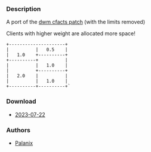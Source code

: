 ### Description
A port of the [dwm cfacts patch](https://dwm.suckless.org/patches/cfacts/) (with the limits removed)

Clients with higher weight are allocated more space!
```
+---------------------+
|          |   0.5    |
|   1.0    +----------+
+----------+          |
|          |   1.0    |
|          +----------+
|   2.0    |          |
|          |   1.0    |
+----------+----------+`
```
### Download
- [2023-07-22](https://github.com/djpohly/dwl/compare/main...PalanixYT:cfact.patch)

### Authors
- [Palanix](https://github.com/PalanixYT)